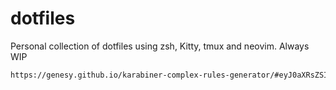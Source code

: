 # dotfiles

Personal collection of dotfiles using zsh, Kitty, tmux and neovim. Always WIP

```bash
https://genesy.github.io/karabiner-complex-rules-generator/#eyJ0aXRsZSI6IkNhcHMgTG9jayB0byBFc2NhcGUsIExlZnQgQ29udHJvbCB3aGVuIGhlbGQiLCJydWxlcyI6W3siZGVzY3JpcHRpb24iOiJDYXBzIExvY2sgdG8gRXNjYXBlIG9uIHNpbmdsZSBwcmVzcywgTGVmdCBDb250cm9sIG9uIHByZXNzIGFuZCBob2xkLiIsIm1hbmlwdWxhdG9ycyI6W3sidHlwZSI6ImJhc2ljIiwiZnJvbSI6eyJrZXlfY29kZSI6ImNhcHNfbG9jayIsIm1vZGlmaWVycyI6eyJvcHRpb25hbCI6WyJhbnkiXX19LCJ0byI6W3sia2V5X2NvZGUiOiJlc2NhcGUifV0sInRvX2lmX2hlbGRfZG93biI6W3sia2V5X2NvZGUiOiJsZWZ0X2NvbnRyb2wifV19XX1dfQ==

```

